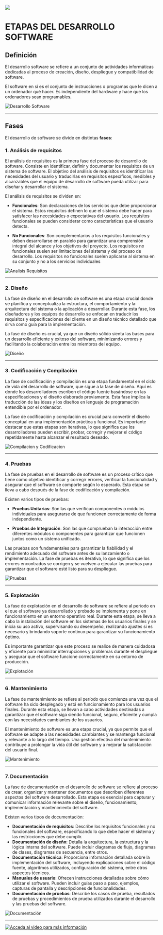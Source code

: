 ![](https://www.solbyte.com/blog/wp-content/uploads/5-etapas-del-proceso-de-desarrollo-de-software.jpg)

# ETAPAS DEL DESARROLLO SOFTWARE

## Definición
El desarrollo software se refiere a un conjunto de actividades informáticas dedicadas al proceso de creación, diseño, despliegue y compatibilidad de software.

El software en sí es el conjunto de instrucciones o programas que le dicen a un ordenador qué hacer. Es independiente del hardware y hace que los ordenadores sean programables.

![](https://www.varadero.es/wp-content/uploads/2020/03/servcios-it-desarrollo-software.png "Desarrollo Software")

___

## Fases
El desarrollo de software se divide en distintas **fases**:

### **1. Análisis de requisitos**
El análisis de requisitos es la primera fase del proceso de desarrollo de software. Consiste en identificar, definir y documentar los requisitos de un sistema de software. El objetivo del análisis de requisitos es identificar las necesidades del usuario y traducirlas en requisitos específicos, medibles y alcanzables que el equipo de desarrollo de software pueda utilizar para diseñar y desarrollar el sistema.

El análisis de requisitos se dividen en:
 * **Funcionales**: Son declaraciones de los servicios que debe proporcionar el sistema. Estos requisitos definen lo que el sistema debe hacer para satisfacer las necesidades o expectativas del usuario. Los requisitos funcionales se pueden considerar como características que el usuario detecta.
 
 * **No Funcionales**: Son complementarios a los requisitos funcionales y deben desarrollarse en paralelo para garantizar una comprensión integral del alcance y los objetivos del proyecto. Los requisitos no funcionales suelen ser limitaciones del sistema y del proceso de desarrollo.  Los requisitos no funcionales suelen aplicarse al sistema en su conjunto y no a los servicios individuales

 ![Analisis Requisitos](https://www.kopen.es/wp-content/uploads/2022/03/104_17_03_ANALISIS-DE-REQUISITOS.jpg "Análisis de Requisitos")

___
 ### **2. Diseño**
La fase de diseño en el desarrollo de software es una etapa crucial donde se planifica y conceptualiza la estructura, el comportamiento y la arquitectura del sistema o la aplicación a desarrollar. Durante esta fase, los diseñadores y los equipos de desarrollo se enfocan en traducir los requisitos y especificaciones del cliente en un diseño técnico detallado que sirva como guía para la implementación.

La fase de diseño es crucial, ya que un diseño sólido sienta las bases para un desarrollo eficiente y exitoso del software, minimizando errores y facilitando la colaboración entre los miembros del equipo.

![Diseño](https://encrypted-tbn0.gstatic.com/images?q=tbn:ANd9GcQ8fLEu1yb5kYDTNh7POxWjLcwA8uaHC36Baf_u_o9nfoj68efYC2RKNjFd1sWZycgeF9I&usqp=CAU "Diseño de D.S.")

___
### **3. Codificación y Compilación**
La fase de codificación y compilación es una etapa fundamental en el ciclo de vida del desarrollo de software, que sigue a la fase de diseño. Aquí es donde los desarrolladores escriben el código fuente basándose en las especificaciones y el diseño elaborado previamente. Esta fase implica la traducción de las ideas y los diseños en lenguaje de programación entendible por el ordenador.

La fase de codificación y compilación es crucial para convertir el diseño conceptual en una implementación práctica y funcional. Es importante destacar que estas etapas son iterativas, lo que significa que los desarrolladores pueden escribir, probar, corregir y mejorar el código repetidamente hasta alcanzar el resultado deseado.

![Compilacion y Codificacion](https://www.ekon.es/wp-content/uploads/2020/09/entornos-de-desarrollo-1.jpg "Fase de Codificación y Compilación")

___
### **4. Pruebas**
La fase de pruebas en el desarrollo de software es un proceso crítico que tiene como objetivo identificar y corregir errores, verificar la funcionalidad y asegurar que el software se comporte según lo esperado. Esta etapa se lleva a cabo después de la fase de codificación y compilación.

Existen varios tipos de pruebas:
* **Pruebas Unitarias**: Son las que verifican componentes o módulos individuales para asegurarse de que funcionen correctamente de forma independiente. 

* **Pruebas de Integración**: Son las que comprueban la interacción entre diferentes módulos o componentes para garantizar que funcionen juntos como un sistema unificado.

Las pruebas son fundamentales para garantizar la fiabilidad y el rendimiento adecuado del software antes de su lanzamiento o implementación. La fase de pruebas es iterativa, lo que significa que los errores encontrados se corrigen y se vuelven a ejecutar las pruebas para garantizar que el software esté listo para su despliegue.

![Pruebas](https://www.adictosaltrabajo.com/wp-content/uploads/2019/12/testing-en-un-mundo-agile.png "Pruebas en desarrollo de software")
___
### **5. Explotación**
La fase de explotación en el desarrollo de software se refiere al período en el que el software ya desarrollado y probado se implementa y pone en funcionamiento en un entorno operativo real.
Durante esta etapa, se lleva a cabo la instalación del software en los sistemas de los usuarios finales y se inicia su uso activo, supervisando su desempeño, realizando ajustes si es necesario y brindando soporte continuo para garantizar su funcionamiento óptimo.

Es importante garantizar que este proceso se realice de manera cuidadosa y eficiente para minimizar interrupciones y problemas durante el despliegue y asegurar que el software funcione correctamente en su entorno de producción.

![Explotación](https://ungoti.com/es/wp-content/uploads/sites/3/Ideas-checklist.png "Fase de Explotación")
___
### **6. Mantenimiento**
La fase de mantenimiento se refiere al período que comienza una vez que el software ha sido desplegado y está en funcionamiento para los usuarios finales. Durante esta etapa, se llevan a cabo actividades destinadas a garantizar que el software siga siendo funcional, seguro, eficiente y cumpla con las necesidades cambiantes de los usuarios.

El mantenimiento de software es una etapa crucial, ya que permite que el software se adapte a las necesidades cambiantes y se mantenga funcional y relevante a lo largo del tiempo. Una gestión efectiva del mantenimiento contribuye a prolongar la vida útil del software y a mejorar la satisfacción del usuario final.

![Mantenimiento](https://www.imagar.com/wp-content/uploads/2020/10/dise%C3%B1o_web_wordpress_2.jpg "Fase de Mantenimiento")
___
### **7. Documentación**
La fase de documentación en el desarrollo de software se refiere al proceso de crear, organizar y mantener documentos que describen diferentes aspectos del software desarrollado. Esta etapa es esencial para capturar y comunicar información relevante sobre el diseño, funcionamiento, implementación y mantenimiento del software.

Existen varios tipos de documentación:
* **Documentación de requisitos**: Describe los requisitos funcionales y no funcionales del software, especificando lo que debe hacer el sistema y las restricciones que debe cumplir.
* **Documentación de diseño**: Detalla la arquitectura, la estructura y la lógica interna del software. Puede incluir diagramas de flujo, diagramas de clases, diagramas de secuencia, entre otros.
* **Documentación técnica**: Proporciona información detallada sobre la implementación del software, incluyendo explicaciones sobre el código fuente, algoritmos utilizados, configuración del sistema, entre otros aspectos técnicos.
* **Manuales de usuario**: Ofrecen instrucciones detalladas sobre cómo utilizar el software. Pueden incluir guías paso a paso, ejemplos, capturas de pantalla y descripciones de funcionalidades.
* **Documentación de pruebas**: Describe los casos de prueba, resultados de pruebas y procedimientos de prueba utilizados durante el desarrollo y las pruebas del software.

![Documentación](https://encrypted-tbn0.gstatic.com/images?q=tbn:ANd9GcRPd1CBuh_LMmybGanTtpN-JCReYTgsht923w&usqp=CAU "Fase de Documentación")
___

[![ Acceda al video para más información](https://softwarewebsas.com/public/images/blog/dev.webp)](https://youtu.be/s5ABwHaN7as?si=Shj-qPXGx9JuCFip)






